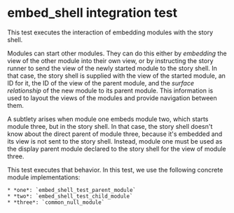 # embed_shell integration test

This test executes the interaction of embedding modules with the story shell.

Modules can start other modules. They can do this either by *embedding* the view
of the other module into their own view, or by instructing the story runner to
send the view of the newly started module to the story shell. In that case, the
story shell is supplied with the view of the started module, an ID for it, the
ID of the view of the parent module, and the *surface relationship* of the new
module to its parent module. This information is used to layout the views of the
modules and provide navigation between them.

A subtlety arises when module one embeds module two, which starts module three,
but in the story shell. In that case, the story shell doesn't know about the
direct parent of module three, because it's embedded and its view is not sent to
the story shell. Instead, module one must be used as the display parent module
declared to the story shell for the view of module three.

This test executes that behavior. In this test, we use the following concrete
module implementations:

    * *one*: `embed_shell_test_parent_module`
    * *two*: `embed_shell_test_child_module`
    * *three*: `common_null_module`


